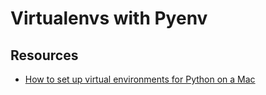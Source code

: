 # Virtualenvs with Pyenv

Resources
---

- [How to set up virtual environments for Python on a Mac](https://opensource.com/article/19/6/python-virtual-environments-mac)
